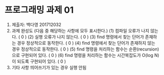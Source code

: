 ﻿# 프로그래밍 과제 01

1. 제출자:   백다영 201712032
2. 과제 완성도 (다음 중 해당하는 사항에 모두 표시한다.)
	(1) 컴파일 오류가 나지 않는다. (  0  )
	(2) 실행 오류가 나지 않는다. (  0  )
	(3) find 명령에서 찾는 단어가 존재하는 경우 정상적으로 동작한다. (  0   )
	(4) find 명령에서 찾는 단어가 존재하지 않는 경우 정상적으로 동작한다. (  0  )
	(5) find 명령을 처리하는 함수는 순환(recursion)으로 구현되어 있다. (  0   )
	(6) find 명령을 처리하는 함수는 시간복잡도가 O(log N)이 되도록 구현되어 있다.  (  0   )
3. 기타 사항 
띄어쓰기가 있는 경우 실행 안됨

